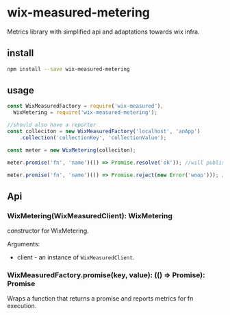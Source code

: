 # wix-measured-metering

Metrics library with simplified api and adaptations towards wix infra.

## install

```bash
npm install --save wix-measured-metering
```

## usage

```js
const WixMeasuredFactory = require('wix-measured'),
  WixMetering = require('wix-measured-metering');

//should also have a reporter
const colleciton = new WixMeasuredFactory('localhost', 'anApp')
    .collection('collectionKey', 'collectionValue');

const meter = new WixMetering(colleciton);

meter.promise('fn', 'name')(() => Promise.resolve('ok')); //will publish histogram on 'collectionKey=collectionValue.fn=name'

meter.promise('fn', 'name')(() => Promise.reject(new Error('woop'))); //will publish meter (rate, count) on 'collectionKey=collectionValue.fn=name.error=Error.code=-100'.
```

## Api

### WixMetering(WixMeasuredClient): WixMetering
constructor for WixMetering.

Arguments:
  - client - an instance of `WixMeasuredClient`.
 
### WixMeasuredFactory.promise(key, value): (() => Promise): Promise
Wraps a function that returns a promise and reports metrics for fn execution.